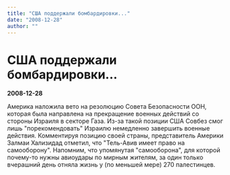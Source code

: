 ```yaml
---
title: "США поддержали бомбардировки..."
date: "2008-12-28"
author: ""
---
```


# США поддержали бомбардировки...

**2008-12-28** 

Америка наложила вето на резолюцию Совета Безопасности ООН, которая была направлена на прекращение военных действий со стороны Израиля в секторе Газа. Из-за такой позиции США Совбез смог лишь "порекомендовать" Израилю немедленно завершить военные действия. Комментируя позицию своей страны, представитель Америки Залмаи Хализидад отметил, что "Тель-Авив имеет право на самооборону". Напомним, что упомянутая "самооборона", для которой почему-то нужны авиоудары по мирным жителям, за один только вчерашний день отняла жизнь у (по меньшей мере) 270 палестинцев.